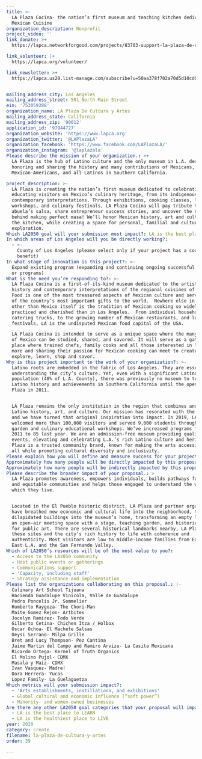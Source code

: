 ```yaml
---
title: >-
  LA Plaza Cocina- the nation’s first museum and teaching kitchen dedicated to
  Mexican Cuisine
organization_description: Nonprofit
project_video: ''
link_donate: >+
  https://lapca.networkforgood.com/projects/83703-support-la-plaza-de-cultura-y-artes

link_volunteer: |+
  https://lapca.org/volunteer/

link_newsletter: >+
  https://lapca.us20.list-manage.com/subscribe?u=50aa378f702a70d5d10cd0421&id=ce62c6f9fb


mailing_address_city: Los Angeles
mailing_address_street: 501 North Main Street
ein: '753059288'
organization_name: LA Plaza De Cultura y Artes
mailing_address_state: California
mailing_address_zip: '90012'
application_id: '97944727'
organization_website: 'https://www.lapca.org'
organization_twitter: '@LAPlazaLA'
organization_facebook: 'https://www.facebook.com/LAPlazaLA/'
organization_instagram: '@laplazala'
Please describe the mission of your organization.: >+
  LA Plaza is the hub of Latino culture and the only museum in L.A. dedicated to
  honoring and sharing the history and many contributions of Mexicans,
  Mexican-Americans, and all Latinos in Southern California. 

project_description: >-
  LA Plaza is creating the nation’s first museum dedicated to celebrating and
  educating visitors on Mexico’s culinary heritage, from its indigenous roots to
  contemporary interpretations. Through exhibitions, cooking classes, lectures,
  workshops, and culinary festivals, LA Plaza Cocina will pay tribute to your
  abuela’s salsa, share entrepreneur success stories, and uncover the science
  behind making perfect masa! We’ll honor Mexican history, art and culture in
  the kitchen, while creating a space for personal, familial and cultural
  exploration.  
Which LA2050 goal will your submission most impact?: LA is the best place to CREATE
In which areas of Los Angeles will you be directly working?:
  - >-
    County of Los Angeles (please select only if your project has a countywide
    benefit)
In what stage of innovation is this project?: >-
  Expand existing program (expanding and continuing ongoing successful projects
  or programs)
What is the need you’re responding to?: >-
  LA Plaza Cocina is a first-of-its-kind museum dedicated to the artistry,
  history and contemporary interpretations of the regional cuisines of Mexico. 
  Food is one of the most treasured aspects of Mexican culture and serves as one
  of the country’s most important gifts to the world.  Nowhere else in the world
  other than Mexico itself is the tradition of Mexican cooking so widely
  practiced and cherished than in Los Angeles.  From individual households to
  catering trucks, to the growing number of Mexican restaurants, and local food
  festivals, LA is the undisputed Mexican food capital of the USA. 

  LA Plaza Cocina is intended to serve as a unique space where the many cuisines
  of Mexico can be studied, shared, and savored. It will serve as a gathering
  place where trained chefs, family cooks and all those interested in learning
  more and sharing their passion for Mexican cooking can meet to create,
  explore, learn, shop and savor.  
Why is this project important to the work of your organization?: >-
  Latino roots are embedded in the fabric of Los Angeles. They are essential to
  understanding the city’s culture. Yet, even with a significant Latino
  population (48% of L.A. County), there was previously no museum to trace
  Latino history and achievements in Southern California until the opening of LA
  Plaza in 2011. 


  LA Plaza remains the only institution in the region that combines and honors
  Latino history, art, and culture. Our mission has resonated with the community
  and we have turned that original inspiration into impact. In 2019, LA Plaza
  welcomed more than 100,000 visitors and served 9,000 students through our free
  garden and culinary educational workshops. We’ve increased programs from 15 in
  2011 to 85 last year. We are an admission-free museum providing quality
  events, elevating and celebrating L.A.’s rich Latino culture and heritage. LA
  Plaza is a trusted community brand, known for making the arts accessible to
  all while promoting cultural diversity and inclusivity.
Please explain how you will define and measure success for your project.: "Opening LA Plaza Cocina has been a priority for LA Plaza since its inception. We have worked toward this for nearly a decade and are finally in a position to bring this project to fruition. The location, plans, and designs are in place, and the corresponding programming has a successful track record with a strong following.  \n\nLA Plaza Cocina’s goals are to:\n\n-\tComplete construction and open to the public in Q1 2021.\n-\tCreate a unique, multi-disciplinary site where professionals and the general public alike \n can explore the rich culinary treasures of Mexico\n-\tInstill a greater understanding of the beneficial aspects of indigenous foods  \n-\tEmpower women and minority-owned businesses engaged in Mexican cooking\n-\tCreate a space for personal, familial and cultural exploration. \n-\tIncrease interconnectedness among different populations and cultures. \n-\tInspire and educate individuals about the history, and influence of Mexican cuisine in Los Angeles, reaching a minimum of 40,000 people annually\n-\tIncrease families’ awareness of nutrition, culinary preparation, and the culture and history of food migration\n\nWe will measure the degree to which we achieve these goals, and therefore program success, through an increase in attendance and online engagement, demand for more culinary arts classes, and feedback from the community, both organically and through participant and visitor surveys. LA Plaza Cocina will be open to the public six days a week. \n"
Approximately how many people will be directly impacted by this proposal?: '12000'
Approximately how many people will be indirectly impacted by this proposal?: '36000'
Please describe the broader impact of your proposal.: >
  LA Plaza promotes awareness, empowers individuals, builds pathways for diverse
  and equitable communities and helps those engaged to understand the world in
  which they live.


  Located in the El Pueblo historic district, LA Plaza and partner organizations
  have breathed new economic and cultural life into the neighborhood, turning
  dilapidated buildings into the museum’s home, transforming an empty lot into
  an open-air meeting space with a stage, teaching garden, and historic walkway
  for public art. There are several historical landmarks nearby, LA Plaza brings
  these sites and the city’s rich history to life with coherence and
  authenticity. Most visitors are low to middle-income families from East, South
  East L.A. and the San Fernando Valley.
Which of LA2050’s resources will be of the most value to you?:
  - Access to the LA2050 community
  - Host public events or gatherings
  - Communications support
  - 'Capacity, including staff'
  - Strategy assistance and implementation
Please list the organizations collaborating on this proposal.: |-
  Culinary Art School Tijuana
  Hacienda Guadalupe Vinicola, Valle de Guadalupe
  Pedro Poncelis Jr. Sommelier
  Humberto Raygoza- The Chori-Man
  Maite Gomez Rejon- Artbites
  Jocelyn Ramirez- Todo Verde
  Gilberto Cetina- Chichen Itza / Holbox
  Oscar Ochoa- El Machete Salsas
  Deysi Serrano- Milpa Grille
  Bret and Lucy Thompson- Pez Cantina
  Jaime Martin del Campo and Ramiro Arvizu- La Casita Mexicana
  Ricardo Ortega- Kernel of Truth Organics
  El Molino Pujol- CDMX
  Masala y Maiz- CDMX
  Ivan Vasquez- Madre!
  Dora Herrera- Yucas
  Lopez Family- La Guelaguetza
Which metrics will your submission impact?:
  - 'Arts establishments, instillations, and exhibitions'
  - Global cultural and economic influence (“soft power”)
  - Minority- and women-owned businesses
Are there any other LA2050 goal categories that your proposal will impact?:
  - LA is the best place to LEARN
  - LA is the healthiest place to LIVE
year: 2020
category: create
filename: la-plaza-de-cultura-y-artes
order: 39

---
```

